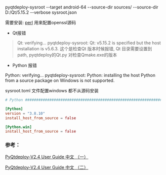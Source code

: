 pyqtdeploy-sysroot --target android-64 --source-dir sources/ --source-dir D:/Qt/5.15.2 --verbose sysroot.json

需要安装: [perl](https://strawberryperl.com/) 用来配置openssl源码

* Qt报错
> Qt: verifying...
> pyqtdeploy-sysroot: Qt: v5.15.2 is specified but the host installation is v5.6.3.
这个是检查Qt 版本时候报错, Qt 目录需要设置到path, pyqtdeploy的Qt.py 对检查Qmake.exe的版本

* Python 报错

Python: verifying...
pyqtdeploy-sysroot: Python: installing the host Python from a source package on Windows is not supported.

sysroot.toml 文件配置windows 都不从源码安装
```toml
# Python ######################################################################

[Python]
version = "3.8.10"
install_host_from_source = false

[Python.win]
install_host_from_source = false
```


### 参考：
[PyQtdeploy-V2.4 User Guide 中文 （一）](https://www.cnblogs.com/MouHaoHao/p/10698777.html#mulu)

[PyQtdeploy-V2.4 User Guide 中文 （二）](https://www.cnblogs.com/MouHaoHao/p/10699225.html)